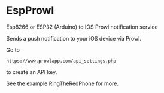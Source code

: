 # EspProwl

Esp8266 or ESP32 (Arduino) to IOS Prowl notification service

Sends a push notification to your iOS device via Prowl.

 Go to
 
    https://www.prowlapp.com/api_settings.php
 
 to create an API key.
 
 See the example RingTheRedPhone for more.
